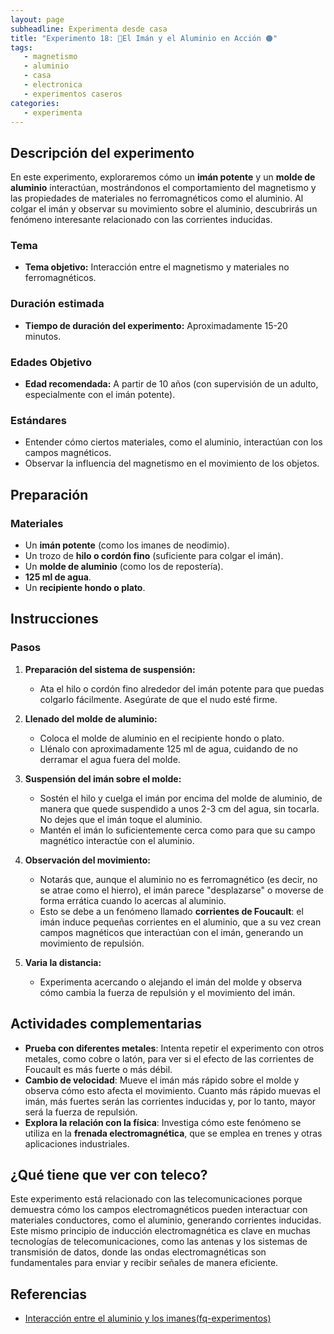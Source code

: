```yaml
--- 
layout: page  
subheadline: Experimenta desde casa  
title: "Experimento 18: 🧲El Imán y el Aluminio en Acción 🟠"  
tags:  
   - magnetismo  
   - aluminio
   - casa
   - electronica
   - experimentos caseros  
categories:  
   - experimenta
---
```


## Descripción del experimento

En este experimento, exploraremos cómo un **imán potente** y un **molde de aluminio** interactúan, mostrándonos el comportamiento del magnetismo y las propiedades de materiales no ferromagnéticos como el aluminio. Al colgar el imán y observar su movimiento sobre el aluminio, descubrirás un fenómeno interesante relacionado con las corrientes inducidas.

### Tema

- **Tema objetivo:** Interacción entre el magnetismo y materiales no ferromagnéticos.

### Duración estimada

- **Tiempo de duración del experimento:** Aproximadamente 15-20 minutos.

### Edades Objetivo

- **Edad recomendada:** A partir de 10 años (con supervisión de un adulto, especialmente con el imán potente).

### Estándares

- Entender cómo ciertos materiales, como el aluminio, interactúan con los campos magnéticos.
- Observar la influencia del magnetismo en el movimiento de los objetos.


## Preparación

### Materiales

- Un **imán potente** (como los imanes de neodimio).
- Un trozo de **hilo o cordón fino** (suficiente para colgar el imán).
- Un **molde de aluminio** (como los de repostería).
- **125 ml de agua**.
- Un **recipiente hondo o plato**.

## Instrucciones

### Pasos

1. **Preparación del sistema de suspensión:**
   - Ata el hilo o cordón fino alrededor del imán potente para que puedas colgarlo fácilmente. Asegúrate de que el nudo esté firme.

2. **Llenado del molde de aluminio:**
   - Coloca el molde de aluminio en el recipiente hondo o plato.
   - Llénalo con aproximadamente 125 ml de agua, cuidando de no derramar el agua fuera del molde.

3. **Suspensión del imán sobre el molde:**
   - Sostén el hilo y cuelga el imán por encima del molde de aluminio, de manera que quede suspendido a unos 2-3 cm del agua, sin tocarla. No dejes que el imán toque el aluminio.
   - Mantén el imán lo suficientemente cerca como para que su campo magnético interactúe con el aluminio.

4. **Observación del movimiento:**
   - Notarás que, aunque el aluminio no es ferromagnético (es decir, no se atrae como el hierro), el imán parece "desplazarse" o moverse de forma errática cuando lo acercas al aluminio.
   - Esto se debe a un fenómeno llamado **corrientes de Foucault**: el imán induce pequeñas corrientes en el aluminio, que a su vez crean campos magnéticos que interactúan con el imán, generando un movimiento de repulsión.

5. **Varia la distancia:**
   - Experimenta acercando o alejando el imán del molde y observa cómo cambia la fuerza de repulsión y el movimiento del imán.

## Actividades complementarias

- **Prueba con diferentes metales**: Intenta repetir el experimento con otros metales, como cobre o latón, para ver si el efecto de las corrientes de Foucault es más fuerte o más débil.
- **Cambio de velocidad**: Mueve el imán más rápido sobre el molde y observa cómo esto afecta el movimiento. Cuanto más rápido muevas el imán, más fuertes serán las corrientes inducidas y, por lo tanto, mayor será la fuerza de repulsión.
- **Explora la relación con la física**: Investiga cómo este fenómeno se utiliza en la **frenada electromagnética**, que se emplea en trenes y otras aplicaciones industriales.

## ¿Qué tiene que ver con teleco?

Este experimento está relacionado con las telecomunicaciones porque demuestra cómo los campos electromagnéticos pueden interactuar con materiales conductores, como el aluminio, generando corrientes inducidas. Este mismo principio de inducción electromagnética es clave en muchas tecnologías de telecomunicaciones, como las antenas y los sistemas de transmisión de datos, donde las ondas electromagnéticas son fundamentales para enviar y recibir señales de manera eficiente.

## Referencias
- [Interacción entre el aluminio y los imanes(fq-experimentos)](https://www.youtube.com/watch?v=UIlADr2wRkI)